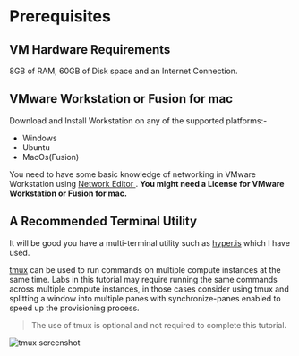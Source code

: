 # Prerequisites


## VM Hardware Requirements
8GB of RAM, 60GB of Disk space and an Internet Connection.


## VMware Workstation or Fusion for mac

Download and Install Workstation on any of the supported platforms:-
* Windows
* Ubuntu
* MacOs(Fusion)

You need to have some basic knowledge of networking in VMware Workstation using [Network Editor ](https://pubs.vmware.com/workstation-11/index.jsp?topic=%2Fcom.vmware.ws.using.doc%2FGUID-D9B0A52D-38A2-45D7-A9EB-987ACE77F93C.html).
**You might need a License for VMware Workstation or Fusion for mac.**


## A Recommended Terminal Utility
It will be good you have a multi-terminal utility such as [hyper.is](https://hyper.is/) which I have used.


[tmux](https://github.com/tmux/tmux/wiki) can be used to run commands on multiple compute instances at the same time. Labs in this tutorial may require running the same commands across multiple compute instances, in those cases consider using tmux and splitting a window into multiple panes with synchronize-panes enabled to speed up the provisioning process.

> The use of tmux is optional and not required to complete this tutorial.

![tmux screenshot](images/tmux-screenshot.png)










